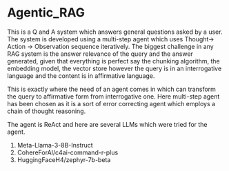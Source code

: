 # Agentic_RAG
This is a Q and A system which answers general questions asked by a user. The system is developed using a multi-step agent which uses Thought-> Action -> Observation sequence iteratively. The biggest challenge in any RAG system is the answer relevance of the query and the answer generated, given that everything is perfect say the chunking algorithm, the embedding model, the vector store however the query is in an interrogative language and the content is in affirmative language.

This is exactly where the need of an agent comes in which can transform the query to affirmative form from interrogative one. Here multi-step agent has been chosen as it is a sort of error correcting agent which employs a chain of thought reasoning.

The agent is ReAct and here are several LLMs which were tried for the agent.
1) Meta-Llama-3-8B-Instruct
2) CohereForAI/c4ai-command-r-plus
3) HuggingFaceH4/zephyr-7b-beta

